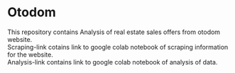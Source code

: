 # Otodom
This repository contains Analysis of real estate sales offers from otodom website.
<br>
Scraping-link cotains link to google colab notebook of scraping information for the website.
<br>
Analysis-link contains link to google colab notebook of analysis of data.

